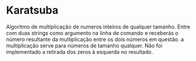 # Karatsuba
Algoritmo de multiplicação de numeros inteiros de qualquer tamanho. Entre com duas strings como argumento na linha de comando e receberás o número resultante da multiplicação entre os dois números em questão. a multiplicação serve para números de tamanho qualquer. Não foi implementado a retirada dos zeros à esquerda no resultado.

